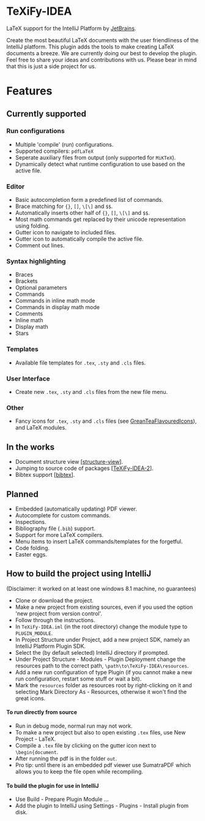 # TeXiFy-IDEA
LaTeX support for the IntelliJ Platform by [JetBrains](https://www.jetbrains.com/).

Create the most beautiful LaTeX documents with the user friendliness of the IntelliJ platform.
This plugin adds the tools to make creating LaTeX documents a breeze. We are currently doing our best to develop the plugin.
Feel free to share your ideas and contributions with us.
Please bear in mind that this is just a side project for us.

# Features

## Currently supported

### Run configurations
* Multiple 'compile' (run) configurations.
* Supported compilers: `pdfLaTeX`
* Seperate auxiliary files from output (only supported for `MiKTeX`).
* Dynamically detect what runtime configuration to use based on the active file.

### Editor
* Basic autocompletion form a predefined list of commands.
* Brace matching for `{}`, `[]`, `\[\]` and `$$`.
* Automatically inserts other half of `{}`, `[]`, `\[\]` and `$$`.
* Most math commands get replaced by their unicode representation using folding.
* Gutter icon to navigate to included files.
* Gutter icon to automatically compile the active file.
* Comment out lines.

### Syntax highlighting
* Braces
* Brackets
* Optional parameters
* Commands
* Commands in inline math mode
* Commands in display math mode
* Comments
* Inline math
* Display math
* Stars

### Templates
* Available file templates for `.tex`, `.sty` and `.cls` files. 

### User Interface
* Create new `.tex`, `.sty` and `.cls` files from the new file menu.

### Other
* Fancy icons for `.tex`, `.sty` and `.cls` files (see [GreanTeaFlavouredIcons](https://github.com/RubenSchellekens/GreenTeaFlavouredIcons)), and LaTeX modules.

## In the works
* Document structure view [[structure-view](https://github.com/Ruben-Sten/TeXiFy-IDEA/tree/structure-view)].
* Jumping to source code of packages [[TeXiFy-IDEA-2](https://github.com/Ruben-Sten/TeXiFy-IDEA/tree/TeXiFy-IDEA-2)].
* Bibtex support [[bibtex](https://github.com/Ruben-Sten/TeXiFy-IDEA/tree/bibtex)].

## Planned
* Embedded (automatically updating) PDF viewer.
* Autocomplete for custom commands.
* Inspections.
* Bibliography file (`.bib`) support.
* Support for more LaTeX compilers.
* Menu items to insert LaTeX commands/templates for the forgetful.
* Code folding.
* Easter eggs.

## How to build the project using IntelliJ
(Disclaimer: it worked on at least one windows 8.1 machine, no guarantees)
* Clone or download the project.
* Make a new project from existing sources, even if you used the option 'new project from version control'.
* Follow through the instructions.
* In `TeXiFy-IDEA.iml` (in the root directory) change the module type to `PLUGIN_MODULE`.
* In Project Structure under Project, add a new project SDK, namely an IntelliJ Platform Plugin SDK.
* Select the (by default selected) IntelliJ directory if prompted.
* Under Project Structure - Modules - Plugin Deployment change the resources path to the correct path, `\path\to\TeXiFy-IDEA\resources`.
* Add a new run configuration of type Plugin (if you cannot make a new run configuration, restart some stuff or wait a bit).
* Mark the `resources` folder as resources root by right-clicking on it and selecting Mark Directory As - Resources, otherwise it won't find the great icons.
#### To run directly from source
* Run in debug mode, normal run may not work.
* To make a new project but also to open existing `.tex` files, use New Project - LaTeX.
* Compile a `.tex` file by clicking on the gutter icon next to `\begin{document`.
* After running the pdf is in the folder `out`.
* Pro tip: until there is an embedded pdf viewer use SumatraPDF which allows you to keep the file open while recompiling.
#### To build the plugin for use in IntelliJ
* Use Build - Prepare Plugin Module ...
* Add the plugin to IntelliJ using Settings - Plugins - Install plugin from disk.